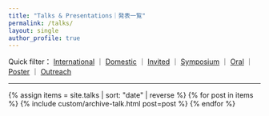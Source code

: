 ```yaml
---
title: "Talks & Presentations｜発表一覧"
permalink: /talks/
layout: single
author_profile: true
---
```


<p>
  Quick filter：
  <a href="/talks/international/">International</a> ｜ 
  <a href="/talks/domestic/">Domestic</a> ｜ 
  <a href="/talks/invited/">Invited</a> ｜ 
  <a href="/talks/symposium/">Symposium</a> ｜ 
  <a href="/talks/symposium/">Oral</a> ｜ 
  <a href="/talks/poster/">Poster</a> ｜
  <a href="/talks/outreach/">Outreach</a>  
</p>
<hr/>

<div class="entries-list">
{% assign items = site.talks | sort: "date" | reverse %}
{% for post in items %}
  {% include custom/archive-talk.html post=post %}
{% endfor %}
</div>
